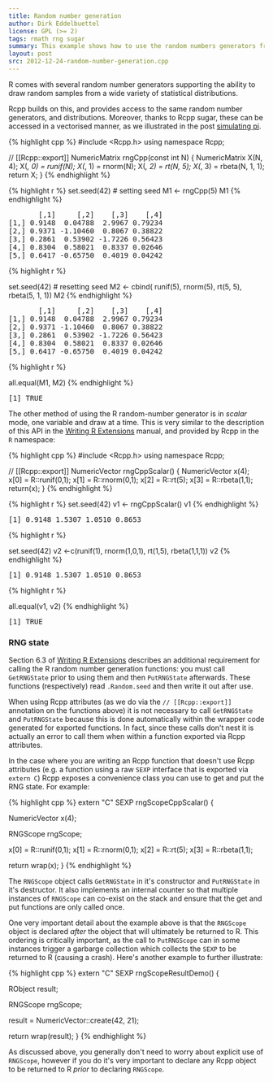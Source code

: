 ```yaml
---
title: Random number generation
author: Dirk Eddelbuettel
license: GPL (>= 2)
tags: rmath rng sugar
summary: This example shows how to use the random numbers generators from R
layout: post
src: 2012-12-24-random-number-generation.cpp
---
```

R comes with several random number generators supporting the
ability to draw random samples from a wide variety of statistical
distributions.

Rcpp builds on this, and provides access to the same random number
generators, and distributions.  Moreover, thanks to Rcpp sugar,
these can be accessed in a vectorised manner, as we illustrated
in the post [simulating pi](../simulating-pi).



{% highlight cpp %}
#include <Rcpp.h>
using namespace Rcpp;

// [[Rcpp::export]]
NumericMatrix rngCpp(const int N) {
  NumericMatrix X(N, 4);
  X(_, 0) = runif(N);
  X(_, 1) = rnorm(N);
  X(_, 2) = rt(N, 5);
  X(_, 3) = rbeta(N, 1, 1);
  return X;
}
{% endhighlight %}


{% highlight r %}
 set.seed(42)     # setting seed
 M1 <- rngCpp(5)
 M1
{% endhighlight %}



<pre class="output">
       [,1]     [,2]    [,3]    [,4]
[1,] 0.9148  0.04788  2.9967 0.79234
[2,] 0.9371 -1.10460  0.8067 0.38822
[3,] 0.2861  0.53902 -1.7226 0.56423
[4,] 0.8304  0.58021  0.8337 0.02646
[5,] 0.6417 -0.65750  0.4019 0.04242
</pre>



{% highlight r %}

 set.seed(42)	  # resetting seed
 M2 <- cbind( runif(5), rnorm(5), rt(5, 5), rbeta(5, 1, 1))
 M2
{% endhighlight %}



<pre class="output">
       [,1]     [,2]    [,3]    [,4]
[1,] 0.9148  0.04788  2.9967 0.79234
[2,] 0.9371 -1.10460  0.8067 0.38822
[3,] 0.2861  0.53902 -1.7226 0.56423
[4,] 0.8304  0.58021  0.8337 0.02646
[5,] 0.6417 -0.65750  0.4019 0.04242
</pre>



{% highlight r %}
 
 all.equal(M1, M2)
{% endhighlight %}



<pre class="output">
[1] TRUE
</pre>


The other method of using the R random-number generator is in
<em>scalar</em> mode, one variable and draw at a time. This is very
similar to the description of this API in the
[Writing R Extensions](http://cran.r-project.org/doc/manuals/R-exts.html) 
manual, and provided by Rcpp in the <code>R</code> namespace:

{% highlight cpp %}
#include <Rcpp.h>
using namespace Rcpp;

// [[Rcpp::export]]
NumericVector rngCppScalar() {
  NumericVector x(4);
  x[0] = R::runif(0,1);
  x[1] = R::rnorm(0,1);
  x[2] = R::rt(5);
  x[3] = R::rbeta(1,1);
  return(x);
}
{% endhighlight %}


{% highlight r %}
 set.seed(42)
 v1 <- rngCppScalar()
 v1
{% endhighlight %}



<pre class="output">
[1] 0.9148 1.5307 1.0510 0.8653
</pre>



{% highlight r %}

 set.seed(42)
 v2 <-c(runif(1), rnorm(1,0,1), rt(1,5), rbeta(1,1,1))
 v2
{% endhighlight %}



<pre class="output">
[1] 0.9148 1.5307 1.0510 0.8653
</pre>



{% highlight r %}

 all.equal(v1, v2)
{% endhighlight %}



<pre class="output">
[1] TRUE
</pre>

### RNG state

Section 6.3 of [Writing R Extensions](http://cran.r-project.org/doc/manuals/r-release/R-exts.html#Random-number-generation)
describes an additional requirement for calling the R random number generation functions: 
you must call `GetRNGState` prior to using them and then `PutRNGState` afterwards. These functions (respectively) read 
`.Random.seed` and then write it out after use.

When using Rcpp attributes (as we do via the `// [[Rcpp::export]]` annotation on the
functions above) it is not necessary to call `GetRNGState` and `PutRNGState` because
this is done automatically within the wrapper code generated for exported functions. 
In fact, since these calls don't nest it is actually an error to call them when within
a function exported via Rcpp attributes.

In the case where you are writing an Rcpp function that doesn't use Rcpp attributes 
(e.g. a function using a raw `SEXP` interface that is exported via `extern C`)
Rcpp exposes a convenience class you can use to get and put the RNG state. For example:

{% highlight cpp %}
extern "C" SEXP rngScopeCppScalar() {
  
  NumericVector x(4);
  
  RNGScope rngScope;
  
  x[0] = R::runif(0,1);
  x[1] = R::rnorm(0,1);
  x[2] = R::rt(5);
  x[3] = R::rbeta(1,1);
  
  return wrap(x);
}
{% endhighlight %}

The `RNGScope` object calls `GetRNGState` in it's constructor and `PutRNGState` in
it's destructor. It also implements an internal counter so that multiple instances
of `RNGScope` can co-exist on the stack and ensure that the get and put functions
are only called once.

One very important detail about the example above is that the `RNGScope` object
is declared *after* the object that will ultimately be returned to R. This ordering
is critically important, as the call to `PutRNGScope` can in some instances 
trigger a garbarge collection which collects the `SEXP` to be returned to R
(causing a crash). Here's another example to further illustrate:

{% highlight cpp %}
extern "C" SEXP rngScopeResultDemo() {
  
  RObject result;
  
  RNGScope rngScope;
  
  result = NumericVector::create(42, 21);
  
  return wrap(result);
}
{% endhighlight %}

As discussed above, you generally don't need to worry about explicit use of 
`RNGScope`, however if you do it's very important to declare any Rcpp object
to be returned to R *prior* to declaring `RNGScope`.
